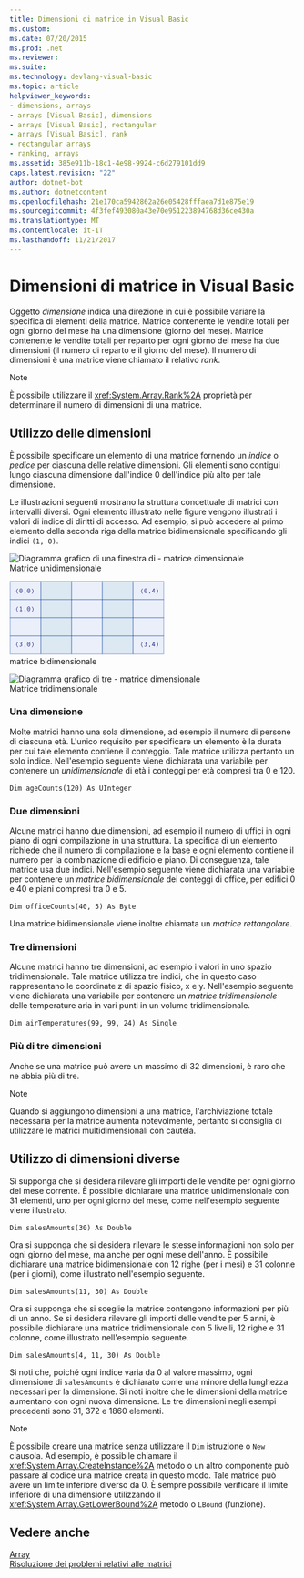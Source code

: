 ```yaml
---
title: Dimensioni di matrice in Visual Basic
ms.custom: 
ms.date: 07/20/2015
ms.prod: .net
ms.reviewer: 
ms.suite: 
ms.technology: devlang-visual-basic
ms.topic: article
helpviewer_keywords:
- dimensions, arrays
- arrays [Visual Basic], dimensions
- arrays [Visual Basic], rectangular
- arrays [Visual Basic], rank
- rectangular arrays
- ranking, arrays
ms.assetid: 385e911b-18c1-4e98-9924-c6d279101dd9
caps.latest.revision: "22"
author: dotnet-bot
ms.author: dotnetcontent
ms.openlocfilehash: 21e170ca5942862a26e05428fffaea7d1e875e19
ms.sourcegitcommit: 4f3fef493080a43e70e951223894768d36ce430a
ms.translationtype: MT
ms.contentlocale: it-IT
ms.lasthandoff: 11/21/2017
---
```

# <a name="array-dimensions-in-visual-basic"></a>Dimensioni di matrice in Visual Basic
Oggetto *dimensione* indica una direzione in cui è possibile variare la specifica di elementi della matrice. Matrice contenente le vendite totali per ogni giorno del mese ha una dimensione (giorno del mese). Matrice contenente le vendite totali per reparto per ogni giorno del mese ha due dimensioni (il numero di reparto e il giorno del mese). Il numero di dimensioni è una matrice viene chiamato il relativo *rank*.  
  
> [!NOTE]
>  È possibile utilizzare il <xref:System.Array.Rank%2A> proprietà per determinare il numero di dimensioni di una matrice.  
  
## <a name="working-with-dimensions"></a>Utilizzo delle dimensioni  
 È possibile specificare un elemento di una matrice fornendo un *indice* o *pedice* per ciascuna delle relative dimensioni. Gli elementi sono contigui lungo ciascuna dimensione dall'indice 0 dell'indice più alto per tale dimensione.  
  
 Le illustrazioni seguenti mostrano la struttura concettuale di matrici con intervalli diversi. Ogni elemento illustrato nelle figure vengono illustrati i valori di indice di diritti di accesso. Ad esempio, si può accedere al primo elemento della seconda riga della matrice bidimensionale specificando gli indici `(1, 0)`.  
  
 ![Diagramma grafico di una finestra di &#45; matrice dimensionale](../../../../visual-basic/programming-guide/language-features/arrays/media/arrayexdimone.gif "ArrayExDimOne")  
Matrice unidimensionale  
  
 ![Diagramma grafico di due &#45; matrice dimensionale](../../../../visual-basic/programming-guide/language-features/arrays/media/arrayexdimtwo.gif "ArrayExDimTwo")  
matrice bidimensionale  
  
 ![Diagramma grafico di tre &#45; matrice dimensionale](../../../../visual-basic/programming-guide/language-features/arrays/media/arrayexdimthree.gif "ArrayExDimThree")  
Matrice tridimensionale  
  
### <a name="one-dimension"></a>Una dimensione  
 Molte matrici hanno una sola dimensione, ad esempio il numero di persone di ciascuna età. L'unico requisito per specificare un elemento è la durata per cui tale elemento contiene il conteggio. Tale matrice utilizza pertanto un solo indice. Nell'esempio seguente viene dichiarata una variabile per contenere un *unidimensionale* di età i conteggi per età compresi tra 0 e 120.  
  
```  
Dim ageCounts(120) As UInteger  
```  
  
### <a name="two-dimensions"></a>Due dimensioni  
 Alcune matrici hanno due dimensioni, ad esempio il numero di uffici in ogni piano di ogni compilazione in una struttura. La specifica di un elemento richiede che il numero di compilazione e la base e ogni elemento contiene il numero per la combinazione di edificio e piano. Di conseguenza, tale matrice usa due indici. Nell'esempio seguente viene dichiarata una variabile per contenere un *matrice bidimensionale* dei conteggi di office, per edifici 0 e 40 e piani compresi tra 0 e 5.  
  
```  
Dim officeCounts(40, 5) As Byte  
```  
  
 Una matrice bidimensionale viene inoltre chiamata un *matrice rettangolare*.  
  
### <a name="three-dimensions"></a>Tre dimensioni  
 Alcune matrici hanno tre dimensioni, ad esempio i valori in uno spazio tridimensionale. Tale matrice utilizza tre indici, che in questo caso rappresentano le coordinate z di spazio fisico, x e y. Nell'esempio seguente viene dichiarata una variabile per contenere un *matrice tridimensionale* delle temperature aria in vari punti in un volume tridimensionale.  
  
```  
Dim airTemperatures(99, 99, 24) As Single  
```  
  
### <a name="more-than-three-dimensions"></a>Più di tre dimensioni  
 Anche se una matrice può avere un massimo di 32 dimensioni, è raro che ne abbia più di tre.  
  
> [!NOTE]
>  Quando si aggiungono dimensioni a una matrice, l'archiviazione totale necessaria per la matrice aumenta notevolmente, pertanto si consiglia di utilizzare le matrici multidimensionali con cautela.  
  
## <a name="using-different-dimensions"></a>Utilizzo di dimensioni diverse  
 Si supponga che si desidera rilevare gli importi delle vendite per ogni giorno del mese corrente. È possibile dichiarare una matrice unidimensionale con 31 elementi, uno per ogni giorno del mese, come nell'esempio seguente viene illustrato.  
  
```  
Dim salesAmounts(30) As Double  
```  
  
 Ora si supponga che si desidera rilevare le stesse informazioni non solo per ogni giorno del mese, ma anche per ogni mese dell'anno. È possibile dichiarare una matrice bidimensionale con 12 righe (per i mesi) e 31 colonne (per i giorni), come illustrato nell'esempio seguente.  
  
```  
Dim salesAmounts(11, 30) As Double  
```  
  
 Ora si supponga che si sceglie la matrice contengono informazioni per più di un anno. Se si desidera rilevare gli importi delle vendite per 5 anni, è possibile dichiarare una matrice tridimensionale con 5 livelli, 12 righe e 31 colonne, come illustrato nell'esempio seguente.  
  
```  
Dim salesAmounts(4, 11, 30) As Double  
```  
  
 Si noti che, poiché ogni indice varia da 0 al valore massimo, ogni dimensione di `salesAmounts` è dichiarato come una minore della lunghezza necessari per la dimensione. Si noti inoltre che le dimensioni della matrice aumentano con ogni nuova dimensione. Le tre dimensioni negli esempi precedenti sono 31, 372 e 1860 elementi.  
  
> [!NOTE]
>  È possibile creare una matrice senza utilizzare il `Dim` istruzione o `New` clausola. Ad esempio, è possibile chiamare il <xref:System.Array.CreateInstance%2A> metodo o un altro componente può passare al codice una matrice creata in questo modo. Tale matrice può avere un limite inferiore diverso da 0. È sempre possibile verificare il limite inferiore di una dimensione utilizzando il <xref:System.Array.GetLowerBound%2A> metodo o `LBound` (funzione).  
  
## <a name="see-also"></a>Vedere anche  
 [Array](../../../../visual-basic/programming-guide/language-features/arrays/index.md)  
 [Risoluzione dei problemi relativi alle matrici](../../../../visual-basic/programming-guide/language-features/arrays/troubleshooting-arrays.md)

